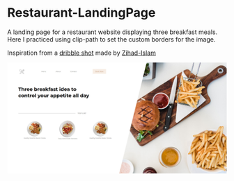 # Restaurant-LandingPage
A landing page for a restaurant website displaying three breakfast meals. Here I practiced using clip-path to set the custom borders for the image.

Inspiration from a [dribble shot](https://dribbble.com/shots/3795464-Resturant/attachments/855976) made by [Zihad-Islam](https://dribbble.com/Zihad-Islam)



![alt text](https://github.com/DEmanderbag/Restaurant-LandingPage/blob/master/food-site/images/Screenshot_2019-08-02%20Restaurant.jpg)
